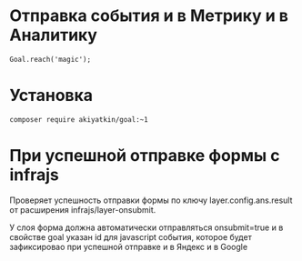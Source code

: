 # Отправка события и в Метрику и в Аналитику

```
Goal.reach('magic');
```

# Установка

```composer require akiyatkin/goal:~1```

# При успешной отправке формы c infrajs

Проверяет успешность отправки формы по ключу layer.config.ans.result от расширения infrajs/layer-onsubmit.

У слоя форма должна автоматически отправляться onsubmit=true и в свойстве goal указан id для javascript события, которое будет зафиксировао при успешной отправке и в Яндекс и в Google